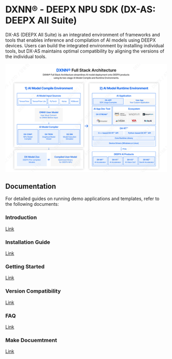 # DXNN® - DEEPX NPU SDK (DX-AS: DEEPX All Suite)

DX-AS (DEEPX All Suite) is an integrated environment of frameworks and tools that enables inference and compilation of AI models using DEEPX devices. Users can build the integrated environment by installing individual tools, but DX-AS maintains optimal compatibility by aligning the versions of the individual tools.

![](./docs/source/resources/deepx_dxnn_sdk_simple.png)


## Documentation

For detailed guides on running demo applications and templates, refer to the following documents:

### Introduction
[Link](docs/source/index.md)

### Installation Guide
[Link](docs/source/installation.md)

### Getting Started
[Link](docs/source/getting-start.md)

### Version Compatibility
[Link](docs/source/version_compatibility.md)

### FAQ
[Link](docs/source/faq.md)

### Make Docuemtment
[Link](docs/make_docs.md)

